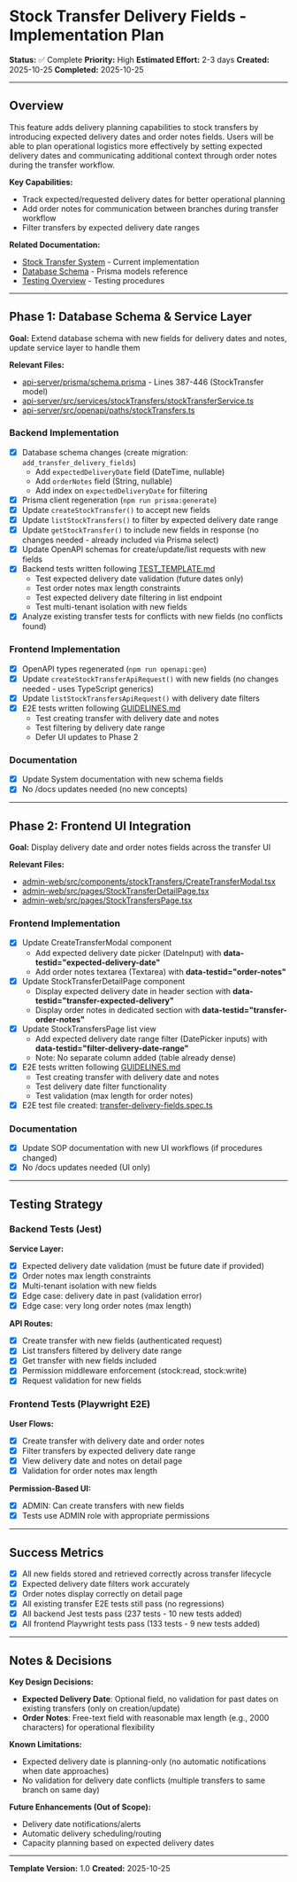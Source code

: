 # Stock Transfer Delivery Fields - Implementation Plan

**Status:** ✅ Complete
**Priority:** High
**Estimated Effort:** 2-3 days
**Created:** 2025-10-25
**Completed:** 2025-10-25

---

## Overview

This feature adds delivery planning capabilities to stock transfers by introducing expected delivery dates and order notes fields. Users will be able to plan operational logistics more effectively by setting expected delivery dates and communicating additional context through order notes during the transfer workflow.

**Key Capabilities:**
- Track expected/requested delivery dates for better operational planning
- Add order notes for communication between branches during transfer workflow
- Filter transfers by expected delivery date ranges

**Related Documentation:**
- [Stock Transfer System](.agent/System/stock-transfers.md) - Current implementation
- [Database Schema](.agent/System/database-schema.md) - Prisma models reference
- [Testing Overview](.agent/SOP/testing_overview.md) - Testing procedures

---

## Phase 1: Database Schema & Service Layer

**Goal:** Extend database schema with new fields for delivery dates and notes, update service layer to handle them

**Relevant Files:**
- [api-server/prisma/schema.prisma](../../../api-server/prisma/schema.prisma) - Lines 387-446 (StockTransfer model)
- [api-server/src/services/stockTransfers/stockTransferService.ts](../../../api-server/src/services/stockTransfers/stockTransferService.ts)
- [api-server/src/openapi/paths/stockTransfers.ts](../../../api-server/src/openapi/paths/stockTransfers.ts)

### Backend Implementation

- [x] Database schema changes (create migration: `add_transfer_delivery_fields`)
  - Add `expectedDeliveryDate` field (DateTime, nullable)
  - Add `orderNotes` field (String, nullable)
  - Add index on `expectedDeliveryDate` for filtering
- [x] Prisma client regeneration (`npm run prisma:generate`)
- [x] Update `createStockTransfer()` to accept new fields
- [x] Update `listStockTransfers()` to filter by expected delivery date range
- [x] Update `getStockTransfer()` to include new fields in response (no changes needed - already included via Prisma select)
- [x] Update OpenAPI schemas for create/update/list requests with new fields
- [x] Backend tests written following [TEST_TEMPLATE.md](../../../api-server/__tests__/TEST_TEMPLATE.md)
  - Test expected delivery date validation (future dates only)
  - Test order notes max length constraints
  - Test expected delivery date filtering in list endpoint
  - Test multi-tenant isolation with new fields
- [x] Analyze existing transfer tests for conflicts with new fields (no conflicts found)

### Frontend Implementation

- [x] OpenAPI types regenerated (`npm run openapi:gen`)
- [x] Update `createStockTransferApiRequest()` with new fields (no changes needed - uses TypeScript generics)
- [x] Update `listStockTransfersApiRequest()` with delivery date filters
- [x] E2E tests written following [GUIDELINES.md](../../../admin-web/e2e/GUIDELINES.md)
  - Test creating transfer with delivery date and notes
  - Test filtering by delivery date range
  - Defer UI updates to Phase 2

### Documentation

- [x] Update System documentation with new schema fields
- [x] No /docs updates needed (no new concepts)

---

## Phase 2: Frontend UI Integration

**Goal:** Display delivery date and order notes fields across the transfer UI

**Relevant Files:**
- [admin-web/src/components/stockTransfers/CreateTransferModal.tsx](../../../admin-web/src/components/stockTransfers/CreateTransferModal.tsx)
- [admin-web/src/pages/StockTransferDetailPage.tsx](../../../admin-web/src/pages/StockTransferDetailPage.tsx)
- [admin-web/src/pages/StockTransfersPage.tsx](../../../admin-web/src/pages/StockTransfersPage.tsx)

### Frontend Implementation

- [x] Update CreateTransferModal component
  - Add expected delivery date picker (DateInput) with **data-testid="expected-delivery-date"**
  - Add order notes textarea (Textarea) with **data-testid="order-notes"**
- [x] Update StockTransferDetailPage component
  - Display expected delivery date in header section with **data-testid="transfer-expected-delivery"**
  - Display order notes in dedicated section with **data-testid="transfer-order-notes"**
- [x] Update StockTransfersPage list view
  - Add expected delivery date range filter (DatePicker inputs) with **data-testid="filter-delivery-date-range"**
  - Note: No separate column added (table already dense)
- [x] E2E tests written following [GUIDELINES.md](../../../admin-web/e2e/GUIDELINES.md)
  - Test creating transfer with delivery date and notes
  - Test delivery date filter functionality
  - Test validation (max length for order notes)
- [x] E2E test file created: [transfer-delivery-fields.spec.ts](../../../admin-web/e2e/features/transfers/transfer-delivery-fields.spec.ts)

### Documentation

- [x] Update SOP documentation with new UI workflows (if procedures changed)
- [x] No /docs updates needed (UI only)

---

## Testing Strategy

### Backend Tests (Jest)

**Service Layer:**
- [x] Expected delivery date validation (must be future date if provided)
- [x] Order notes max length constraints
- [x] Multi-tenant isolation with new fields
- [x] Edge case: delivery date in past (validation error)
- [x] Edge case: very long order notes (max length)

**API Routes:**
- [x] Create transfer with new fields (authenticated request)
- [x] List transfers filtered by delivery date range
- [x] Get transfer with new fields included
- [x] Permission middleware enforcement (stock:read, stock:write)
- [x] Request validation for new fields

### Frontend Tests (Playwright E2E)

**User Flows:**
- [x] Create transfer with delivery date and order notes
- [x] Filter transfers by expected delivery date range
- [x] View delivery date and notes on detail page
- [x] Validation for order notes max length

**Permission-Based UI:**
- [x] ADMIN: Can create transfers with new fields
- [x] Tests use ADMIN role with appropriate permissions

---

## Success Metrics

- [x] All new fields stored and retrieved correctly across transfer lifecycle
- [x] Expected delivery date filters work accurately
- [x] Order notes display correctly on detail page
- [x] All existing transfer E2E tests still pass (no regressions)
- [x] All backend Jest tests pass (237 tests - 10 new tests added)
- [x] All frontend Playwright tests pass (133 tests - 9 new tests added)

---

## Notes & Decisions

**Key Design Decisions:**
- **Expected Delivery Date**: Optional field, no validation for past dates on existing transfers (only on creation/update)
- **Order Notes**: Free-text field with reasonable max length (e.g., 2000 characters) for operational flexibility

**Known Limitations:**
- Expected delivery date is planning-only (no automatic notifications when date approaches)
- No validation for delivery date conflicts (multiple transfers to same branch on same day)

**Future Enhancements (Out of Scope):**
- Delivery date notifications/alerts
- Automatic delivery scheduling/routing
- Capacity planning based on expected delivery dates

---

**Template Version:** 1.0
**Created:** 2025-10-25
